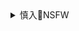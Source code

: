 <details><summary>慎入🔞NSFW</summary>

Not Safe For Work
![](https://upload.wikimedia.org/wikipedia/commons/thumb/d/d3/Biohazard_Symbol_Specification.png/210px-Biohazard_Symbol_Specification.png)

<details><summary><b>风险自理Use At Your Own Risk🈲</summary>

### 撸一串儿
@GuoFans01
`1585597363 (1500×500)`<br>
![](https://pbs.twimg.com/profile_banners/858692188259049472/1585597363)

`EYah3IFUEAArujf (1132×651)`<br>
![](https://pbs.twimg.com/media/EYah3IFUEAArujf?format=jpg&name=orig)

`EYAlcUsWkAA6qxY (4096×2962)`<br>
![](https://pbs.twimg.com/media/EYAlcUsWkAA6qxY?format=jpg&name=orig)

`EVB3DXKWkAAtlP3 (2048×1457)`<br>
![](https://pbs.twimg.com/media/EVB3DXKWkAAtlP3?format=jpg&name=orig)

Chris
@notmyChris
https://twitter.com/notmyChris/status/1247461502572875779?s=20

</details>
</details>
